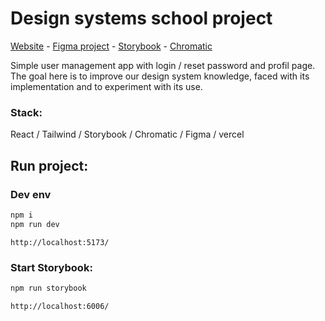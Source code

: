 # Design systems school project

[Website](https://design-system-five-wheat.vercel.app/) - 
[Figma project](https://www.figma.com/design/y0zqgpjveZSpyzsf6wgDZ7/E02-(LES-GOATS)?node-id=16-51&t=KugNE1BeEuXp3LHC-1) - 
[Storybook](https://main--677be08e3f6f060edbeaf798.chromatic.com) - 
[Chromatic](https://www.chromatic.com/library?appId=677be08e3f6f060edbeaf798&branch=main) 

Simple user management app with login / reset password and profil page.
The goal here is to improve our design system knowledge,  faced with its implementation and to experiment with its use.

### Stack:

React / Tailwind / Storybook / Chromatic / Figma / vercel

## Run project:
### Dev env
```bash
npm i
npm run dev
```
`http://localhost:5173/`

### Start Storybook:
```bash
npm run storybook
```
`http://localhost:6006/`
